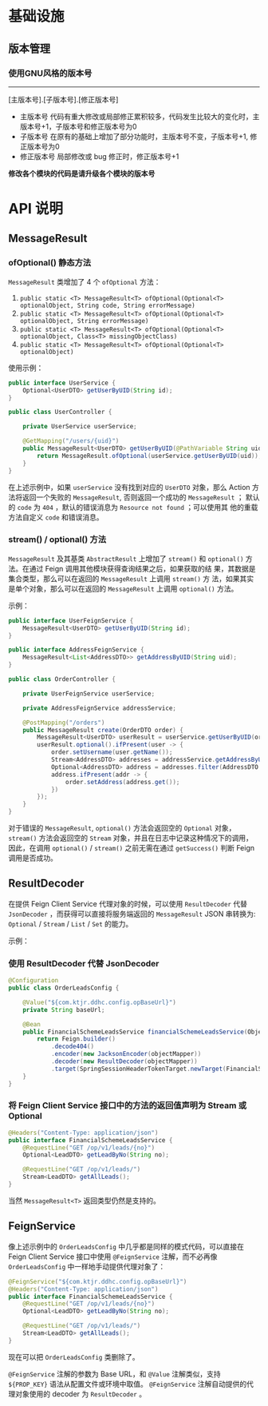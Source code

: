 基础设施
=====
## 版本管理
### 使用GNU风格的版本号
***
[主版本号].[子版本号].[修正版本号]
* 主版本号 代码有重大修改或局部修正累积较多，代码发生比较大的变化时，主版本号+1，子版本号和修正版本号为0
* 子版本号 在原有的基础上增加了部分功能时，主版本号不变，子版本号+1, 修正版本号为0
* 修正版本号 局部修改或 bug 修正时，修正版本号+1

**修改各个模块的代码是请升级各个模块的版本号**

API 说明
=====

## MessageResult

### ofOptional() 静态方法

`MessageResult` 类增加了 4 个 `ofOptional` 方法：

1.  `public static <T> MessageResult<T> ofOptional(Optional<T>
    optionalObject, String code, String errorMessage)`
2.  `public static <T> MessageResult<T> ofOptional(Optional<T>
    optionalObject, String errorMessage)`
3.  `public static <T> MessageResult<T> ofOptional(Optional<T>
    optionalObject, Class<T> missingObjectClass)`
4.  `public static <T> MessageResult<T> ofOptional(Optional<T>
    optionalObject)`

使用示例：

``` java
public interface UserService {
    Optional<UserDTO> getUserByUID(String id);
}

public class UserController {

    private UserService userService;

    @GetMapping("/users/{uid}")
    public MessageResult<UserDTO> getUserByUID(@PathVariable String uid) {
        return MessageResult.ofOptional(userService.getUserByUID(uid));
    }
}
```

在上述示例中，如果 `userService` 没有找到对应的 `UserDTO` 对象，那么 Action 方法将返回一个失败的
`MessageResult`, 否则返回一个成功的 `MessageResult` ； 默认的 `code` 为 `404`
，默认的错误消息为 `Resource not found` ；可以使用其 他的重载方法自定义 `code`
和错误消息。

### stream() / optional() 方法

`MessageResult` 及其基类 `AbstractResult` 上增加了 `stream()` 和 `optional()`
方法。在通过 Feign 调用其他模块获得查询结果之后，如果获取的结 果，其数据是集合类型，那么可以在返回的
`MessageResult` 上调用 `stream()` 方 法，如果其实是单个对象，那么可以在返回的 `MessageResult`
上调用 `optional()` 方法。

示例：

``` java
public interface UserFeignService {
    MessageResult<UserDTO> getUserByUID(String id);
}

public interface AddressFeignService {
    MessageResult<List<AddressDTO>> getAddressByUID(String uid);
}

public class OrderController {

    private UserFeignService userService;

    private AddressFeignService addressService;

    @PostMapping("/orders")
    public MessageResult create(OrderDTO order) {
        MessageResult<UserDTO> userResult = userService.getUserByUID(order.getUID());
        userResult.optional().ifPresent(user -> {
            order.setUsername(user.getName());
            Stream<AddressDTO> addresses = addressService.getAddressByUID(order.getUID()).stream();
            Optional<AddressDTO> address = addresses.filter(AddressDTO::getEnabled).findFirst();
            address.ifPresent(addr -> {
                order.setAddress(address.get());
            })
        });
    }
}
```

对于错误的 `MessageResult`, `optional()` 方法会返回空的 `Optional` 对象， `stream()`
方法会返回空的 `Stream` 对象，并且在日志中记录这种情况下的调用， 因此，在调用 `optional()` /
`stream()` 之前无需在通过 `getSuccess()` 判断 Feign 调用是否成功。

## ResultDecoder

在提供 Feign Client Service 代理对象的时候，可以使用 `ResultDecoder` 代替 `JsonDecoder`
，而获得可以直接将服务端返回的 `MessageResult` JSON 串转换为: `Optional` / `Stream` /
`List` / `Set` 的能力。

示例：

### 使用 ResultDecoder 代替 JsonDecoder

``` java
@Configuration
public class OrderLeadsConfig {

    @Value("${com.ktjr.ddhc.config.opBaseUrl}")
    private String baseUrl;

    @Bean
    public FinancialSchemeLeadsService financialSchemeLeadsService(ObjectMapper objectMapper) {
        return Feign.builder()
            .decode404()
            .encoder(new JacksonEncoder(objectMapper))
            .decoder(new ResultDecoder(objectMapper))
            .target(SpringSessionHeaderTokenTarget.newTarget(FinancialSchemeLeadsService.class, baseUrl));
    }
}
```

### 将 Feign Client Service 接口中的方法的返回值声明为 Stream 或 Optional

``` java
@Headers("Content-Type: application/json")
public interface FinancialSchemeLeadsService {
    @RequestLine("GET /op/v1/leads/{no}")
    Optional<LeadDTO> getLeadByNo(String no);

    @RequestLine("GET /op/v1/leads/")
    Stream<LeadDTO> getAllLeads();
}
```

当然 `MessageResult<T>` 返回类型仍然是支持的。

## FeignService

像上述示例中的 `OrderLeadsConfig` 中几乎都是同样的模式代码，可以直接在 Feign Client Service 接口中使用
`@FeignService` 注解，而不必再像 `OrderLeadsConfig` 中一样地手动提供代理对象了：

``` java
@FeignService("${com.ktjr.ddhc.config.opBaseUrl}")
@Headers("Content-Type: application/json")
public interface FinancialSchemeLeadsService {
    @RequestLine("GET /op/v1/leads/{no}")
    Optional<LeadDTO> getLeadByNo(String no);

    @RequestLine("GET /op/v1/leads/")
    Stream<LeadDTO> getAllLeads();
}
```

现在可以把 `OrderLeadsConfig` 类删除了。

`@FeignService` 注解的参数为 Base URL，和 `@Value` 注解类似，支持 `${PROP_KEY}`
语法从配置文件或环境中取值。 `@FeignService` 注解自动提供的代 理对象使用的 decoder 为
`ResultDecoder` 。

